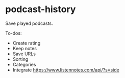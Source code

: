 # podcast-history
Save played podcasts. 

To-dos:
* Create rating
* Keep notes
* Save URLs
* Sorting
* Categories
* Integrate https://www.listennotes.com/api/?s=side
